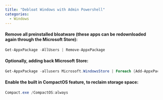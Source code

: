 ```yaml
---
title: "Debloat Windows with Admin Powershell"
categories:
  - Windows
---
```


#### Remove all preinstalled bloatware (these apps can be redownloaded again through the Microsoft Store):
```powershell
Get-AppxPackage -AllUsers | Remove-AppxPackage
```

#### Optionally, adding back Microsoft Store:
```powershell
Get-AppxPackage -allusers Microsoft.WindowsStore | Foreach {Add-AppxPackage -DisableDevelopmentMode -Register "$($_.InstallLocation)\AppXManifest.xml"}
```

#### Enable the built in CompactOS feature, to reclaim storage space:
```powershell
Compact.exe /CompactOS:always
```
